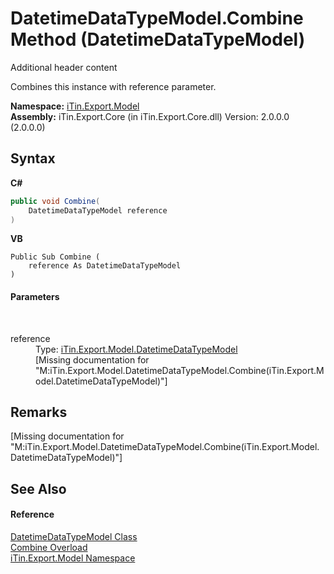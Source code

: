 # DatetimeDataTypeModel.Combine Method (DatetimeDataTypeModel)
Additional header content 

Combines this instance with reference parameter.

**Namespace:**&nbsp;<a href="N_iTin_Export_Model">iTin.Export.Model</a><br />**Assembly:**&nbsp;iTin.Export.Core (in iTin.Export.Core.dll) Version: 2.0.0.0 (2.0.0.0)

## Syntax

**C#**<br />
``` C#
public void Combine(
	DatetimeDataTypeModel reference
)
```

**VB**<br />
``` VB
Public Sub Combine ( 
	reference As DatetimeDataTypeModel
)
```


#### Parameters
&nbsp;<dl><dt>reference</dt><dd>Type: <a href="T_iTin_Export_Model_DatetimeDataTypeModel">iTin.Export.Model.DatetimeDataTypeModel</a><br />\[Missing <param name="reference"/> documentation for "M:iTin.Export.Model.DatetimeDataTypeModel.Combine(iTin.Export.Model.DatetimeDataTypeModel)"\]</dd></dl>

## Remarks
\[Missing <remarks> documentation for "M:iTin.Export.Model.DatetimeDataTypeModel.Combine(iTin.Export.Model.DatetimeDataTypeModel)"\]

## See Also


#### Reference
<a href="T_iTin_Export_Model_DatetimeDataTypeModel">DatetimeDataTypeModel Class</a><br /><a href="Overload_iTin_Export_Model_DatetimeDataTypeModel_Combine">Combine Overload</a><br /><a href="N_iTin_Export_Model">iTin.Export.Model Namespace</a><br />